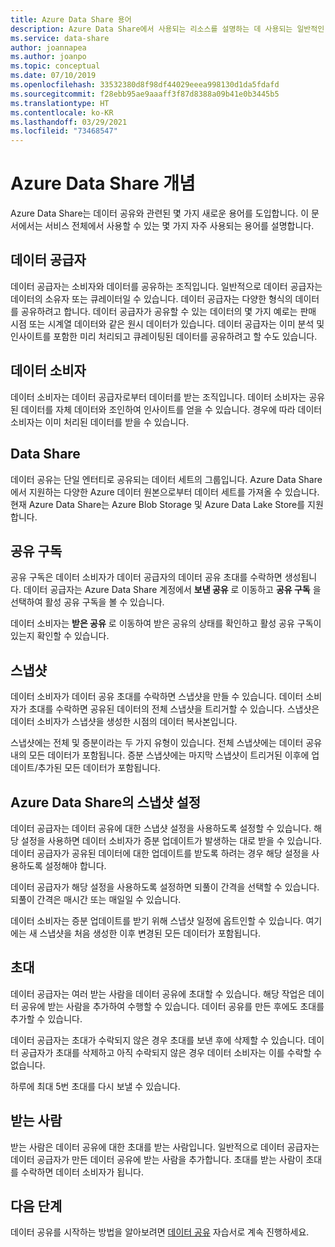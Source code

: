 ```yaml
---
title: Azure Data Share 용어
description: Azure Data Share에서 사용되는 리소스를 설명하는 데 사용되는 일반적인 용어(데이터 공급자, 데이터 소비자, 데이터 공유, 공유 구독, 스냅샷, 초대, 받는 사람)에 대해 알아봅니다.
ms.service: data-share
author: joannapea
ms.author: joanpo
ms.topic: conceptual
ms.date: 07/10/2019
ms.openlocfilehash: 33532380d8f98df44029eeea998130d1da5fdafd
ms.sourcegitcommit: f28ebb95ae9aaaff3f87d8388a09b41e0b3445b5
ms.translationtype: HT
ms.contentlocale: ko-KR
ms.lasthandoff: 03/29/2021
ms.locfileid: "73468547"
---
```

# <a name="azure-data-share-concepts"></a>Azure Data Share 개념 

Azure Data Share는 데이터 공유와 관련된 몇 가지 새로운 용어를 도입합니다. 이 문서에서는 서비스 전체에서 사용할 수 있는 몇 가지 자주 사용되는 용어를 설명합니다. 

## <a name="data-provider"></a>데이터 공급자

데이터 공급자는 소비자와 데이터를 공유하는 조직입니다. 일반적으로 데이터 공급자는 데이터의 소유자 또는 큐레이터일 수 있습니다. 데이터 공급자는 다양한 형식의 데이터를 공유하려고 합니다. 데이터 공급자가 공유할 수 있는 데이터의 몇 가지 예로는 판매 시점 또는 시계열 데이터와 같은 원시 데이터가 있습니다. 데이터 공급자는 이미 분석 및 인사이트를 포함한 미리 처리되고 큐레이팅된 데이터를 공유하려고 할 수도 있습니다. 

## <a name="data-consumer"></a>데이터 소비자 

데이터 소비자는 데이터 공급자로부터 데이터를 받는 조직입니다. 데이터 소비자는 공유된 데이터를 자체 데이터와 조인하여 인사이트를 얻을 수 있습니다. 경우에 따라 데이터 소비자는 이미 처리된 데이터를 받을 수 있습니다. 

## <a name="data-share"></a>Data Share

데이터 공유는 단일 엔터티로 공유되는 데이터 세트의 그룹입니다. Azure Data Share에서 지원하는 다양한 Azure 데이터 원본으로부터 데이터 세트를 가져올 수 있습니다. 현재 Azure Data Share는 Azure Blob Storage 및 Azure Data Lake Store를 지원합니다. 

## <a name="share-subscription"></a>공유 구독 

공유 구독은 데이터 소비자가 데이터 공급자의 데이터 공유 초대를 수락하면 생성됩니다. 데이터 공급자는 Azure Data Share 계정에서 **보낸 공유** 로 이동하고 **공유 구독** 을 선택하여 활성 공유 구독을 볼 수 있습니다.

데이터 소비자는 **받은 공유** 로 이동하여 받은 공유의 상태를 확인하고 활성 공유 구독이 있는지 확인할 수 있습니다. 

## <a name="snapshot"></a>스냅샷

데이터 소비자가 데이터 공유 초대를 수락하면 스냅샷을 만들 수 있습니다. 데이터 소비자가 초대를 수락하면 공유된 데이터의 전체 스냅샷을 트리거할 수 있습니다. 스냅샷은 데이터 소비자가 스냅샷을 생성한 시점의 데이터 복사본입니다. 

스냅샷에는 전체 및 증분이라는 두 가지 유형이 있습니다. 전체 스냅샷에는 데이터 공유 내의 모든 데이터가 포함됩니다. 증분 스냅샷에는 마지막 스냅샷이 트리거된 이후에 업데이트/추가된 모든 데이터가 포함됩니다. 

## <a name="snapshot-settings-in-azure-data-share"></a>Azure Data Share의 스냅샷 설정
 
데이터 공급자는 데이터 공유에 대한 스냅샷 설정을 사용하도록 설정할 수 있습니다. 해당 설정을 사용하면 데이터 소비자가 증분 업데이트가 발생하는 대로 받을 수 있습니다. 데이터 공급자가 공유된 데이터에 대한 업데이트를 받도록 하려는 경우 해당 설정을 사용하도록 설정해야 합니다. 

데이터 공급자가 해당 설정을 사용하도록 설정하면 되풀이 간격을 선택할 수 있습니다. 되풀이 간격은 매시간 또는 매일일 수 있습니다. 

데이터 소비자는 증분 업데이트를 받기 위해 스냅샷 일정에 옵트인할 수 있습니다. 여기에는 새 스냅샷을 처음 생성한 이후 변경된 모든 데이터가 포함됩니다. 

## <a name="invitation"></a>초대

데이터 공급자는 여러 받는 사람을 데이터 공유에 초대할 수 있습니다. 해당 작업은 데이터 공유에 받는 사람을 추가하여 수행할 수 있습니다. 데이터 공유를 만든 후에도 초대를 추가할 수 있습니다. 

데이터 공급자는 초대가 수락되지 않은 경우 초대를 보낸 후에 삭제할 수 있습니다. 데이터 공급자가 초대를 삭제하고 아직 수락되지 않은 경우 데이터 소비자는 이를 수락할 수 없습니다. 

하루에 최대 5번 초대를 다시 보낼 수 있습니다. 

## <a name="recipient"></a>받는 사람

받는 사람은 데이터 공유에 대한 초대를 받는 사람입니다. 일반적으로 데이터 공급자는 데이터 공급자가 만든 데이터 공유에 받는 사람을 추가합니다. 초대를 받는 사람이 초대를 수락하면 데이터 소비자가 됩니다.  

## <a name="next-steps"></a>다음 단계

데이터 공유를 시작하는 방법을 알아보려면 [데이터 공유](share-your-data.md) 자습서로 계속 진행하세요.
